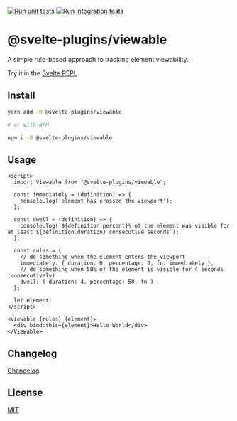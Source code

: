 [![Run unit tests](https://github.com/svelte-plugins/viewable/actions/workflows/run-unit.yml/badge.svg)](https://github.com/svelte-plugins/viewable/actions/workflows/run-unit.yml)
[![Run integration tests](https://github.com/svelte-plugins/viewable/actions/workflows/run-integration.yml/badge.svg)](https://github.com/svelte-plugins/viewable/actions/workflows/run-integration.yml)

# @svelte-plugins/viewable

A simple rule-based approach to tracking element viewability.

Try it in the [Svelte REPL](https://svelte.dev/repl/47fe04909fd14ee5ad5d02390cc147b1).

## Install

```bash
yarn add -D @svelte-plugins/viewable

# or with NPM

npm i -D @svelte-plugins/viewable
```

## Usage
```svelte
<script>
  import Viewable from "@svelte-plugins/viewable";

  const immediately = (definition) => {
    console.log('element has crossed the viewport');
  };

  const dwell = (definition) => {
    console.log(`${definition.percent}% of the element was visible for at least ${definition.duration} consecutive seconds`);
  };

  const rules = {
    // do something when the element enters the viewport
    immediately: { duration: 0, percentage: 0, fn: immediately },
    // do something when 50% of the element is visible for 4 seconds (consecutively)
    dwell: { duration: 4, percentage: 50, fn },
  };

  let element;
</script>

<Viewable {rules} {element}>
  <div bind:this={element}>Hello World</div>
</Viewable>
```

## Changelog

[Changelog](CHANGELOG.md)

## License

[MIT](LICENSE)
